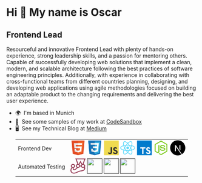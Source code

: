 Hi 👋 My name is Oscar
=============================================================================================================================

Frontend Lead
-----------------------

Resourceful and innovative Frontend Lead with plenty of hands-on experience, strong leadership skills, and a passion for mentoring others. Capable of successfully developing web solutions that implement a clean, modern, and scalable architecture following the best practices of software engineering principles. Additionally, with experience in collaborating with cross-functional teams from different countries planning, designing, and developing web applications using agile methodologies focused on building an adaptable product to the changing requirements and delivering the best user experience. 

*   🌍  I'm based in Munich
*   🚀  See some samples of my work at [CodeSandbox](https://codesandbox.io/u/oscarbastos)
*   🖥️  See my Technical Blog at [Medium](http://oscarbastos.medium.com/)
       <table>
      <tr>
        <td>Frontend Dev</td>
        <td>
          <a href=""
            ><img
              src="https://github.com/devicons/devicon/blob/v2.13.0/icons/html5/html5-original.svg"
              width="40"
              height="40"
          /></a>
          <a href=""
            ><img
              src="https://github.com/devicons/devicon/blob/v2.13.0/icons/css3/css3-original.svg"
              width="40"
              height="40"
          /></a>
          <a href=""
            ><img
              src="https://github.com/devicons/devicon/blob/v2.13.0/icons/javascript/javascript-original.svg"
              width="40"
              height="40"
          /></a>
          <a href=""
            ><img
              src="https://github.com/devicons/devicon/blob/v2.13.0/icons/react/react-original.svg"
              width="40"
              height="40"
          /></a>
          <a href=""
            ><img
              src="https://github.com/devicons/devicon/blob/v2.13.0/icons/typescript/typescript-original.svg"
              width="40"
              height="40"
          /></a>
          <a href=""
            ><img
              src="https://github.com/devicons/devicon/blob/v2.13.0/icons/nodejs/nodejs-original.svg"
              width="40"
              height="40"
          /></a>
          <a href=""
            ><img
              src="https://github.com/devicons/devicon/blob/v2.13.0/icons/nextjs/nextjs-original.svg"
              width="40"
              height="40"
          /></a>
        </td>
      </tr>
      <tr>
        <td>Automated Testing</td>
        <td>
          <a href=""
            ><img
              src="https://github.com/devicons/devicon/blob/v2.13.0/icons/jest/jest-plain.svg"
              width="40"
              height="40"
          /></a>
          <a href=""
            ><img
              src="https://testing-library.com/img/octopus-64x64.png"
              width="40"
              height="40"
          /></a>
          <a href=""
            ><img
              src="https://github.com/bestofjs/bestofjs-webui/blob/master/public/logos/playwright.svg"
              width="40"
              height="40"
          /></a>
          <a href=""
            ><img
              src="https://github.com/bestofjs/bestofjs-webui/blob/master/public/logos/cypress.svg"
              width="40"
              height="40"
          /></a>
        </td>
      </tr>
    </table>
